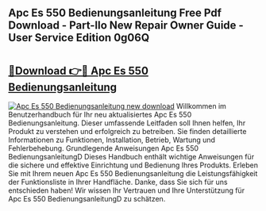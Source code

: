 ## Apc Es 550 Bedienungsanleitung Free Pdf Download - Part-lIo New Repair Owner Guide - User Service Edition 0g06Q

# <h2><a href="http://df32d3.blite.top/?on=Apc+Es+550+Bedienungsanleitung">🔗Download 👉🔴 Apc Es 550 Bedienungsanleitung</a></h2>

[![Apc Es 550 Bedienungsanleitung new download](https://i.imgur.com/lujVjoI.png)](http://df32d3.blite.top/?on=Apc+Es+550+Bedienungsanleitung)
Willkommen im Benutzerhandbuch für Ihr neu aktualisiertes Apc Es 550 Bedienungsanleitung. Dieser umfassende Leitfaden soll Ihnen helfen, Ihr Produkt zu verstehen und erfolgreich zu betreiben. Sie finden detaillierte Informationen zu Funktionen, Installation, Betrieb, Wartung und Fehlerbehebung. Grundlegende Anweisungen Apc Es 550 BedienungsanleitungD Dieses Handbuch enthält wichtige Anweisungen für die sichere und effektive Einrichtung und Bedienung Ihres Produkts. Erleben Sie mit Ihrem neuen Apc Es 550 Bedienungsanleitung die Leistungsfähigkeit der Funktionsliste in Ihrer Handfläche. Danke, dass Sie sich für uns entschieden haben! Wir wissen Ihr Vertrauen und Ihre Unterstützung für Apc Es 550 BedienungsanleitungD zu schätzen.
